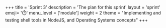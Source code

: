 +++
title = 'Sprint 3'
description = 'The plan for this sprint'
layout = 'sprint'
emoji= '⏱️'
menu_level = ['module']
weight = 2
theme = "Implementing and testing shell tools in NodeJS, and Operating Systems concepts"
+++
